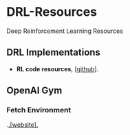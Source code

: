 # DRL-Resources
Deep Reinforcement Learning Resources

## DRL Implementations
- **RL code resources**, [[github]](https://github.com/TheMTank/RL-code-resources).

## OpenAI Gym

### Fetch Environment
.[.[website].](https://openai.com/blog/ingredients-for-robotics-research/)
